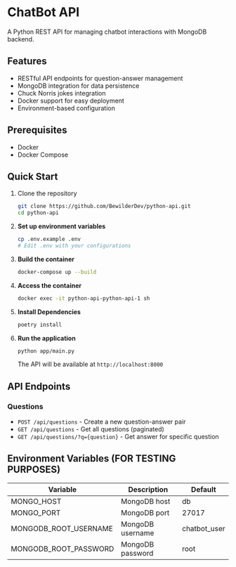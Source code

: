 # ChatBot API

A Python REST API for managing chatbot interactions with MongoDB backend.

## Features

- RESTful API endpoints for question-answer management
- MongoDB integration for data persistence
- Chuck Norris jokes integration
- Docker support for easy deployment
- Environment-based configuration

## Prerequisites
- Docker
- Docker Compose

## Quick Start

1. Clone the repository
   ```bash
   git clone https://github.com/BewilderDev/python-api.git
   cd python-api
   ```

2. **Set up environment variables**
   ```bash
   cp .env.example .env
   # Edit .env with your configurations
   ```

3. **Build the container**
   ```bash
   docker-compose up --build
   ```
   
4. **Access the container**
   ```bash
   docker exec -it python-api-python-api-1 sh
   ```
   
5. **Install Dependencies**
    ```bash
   poetry install
    ```

6. **Run the application**
   ```bash
   python app/main.py
    ```

   The API will be available at `http://localhost:8000`

## API Endpoints

### Questions

- `POST /api/questions` - Create a new question-answer pair
- `GET /api/questions` - Get all questions (paginated)
- `GET /api/questions/?q={question}` - Get answer for specific question

## Environment Variables (FOR TESTING PURPOSES)

| Variable | Description | Default      |
|----------|-------------|--------------|
| MONGO_HOST | MongoDB host | db           |
| MONGO_PORT | MongoDB port | 27017        |
| MONGODB_ROOT_USERNAME | MongoDB username | chatbot_user |
| MONGODB_ROOT_PASSWORD | MongoDB password | root         |



